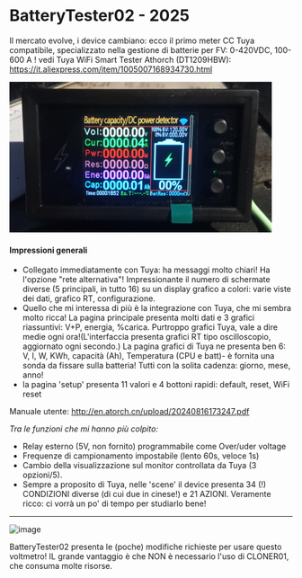 # BatteryTester02 - 2025

Il mercato evolve, i device cambiano: ecco il primo meter CC Tuya compatibile, specializzato nella gestione di batterie per FV: 0-420VDC, 100-600 A !
vedi Tuya WiFi Smart Tester Athorch (DT1209HBW): https://it.aliexpress.com/item/1005007168934730.html

![](https://github.com/msillano/IoTwebUI/blob/main/pics/athorchfig02.png?raw=true)

#### Impressioni generali
* Collegato immediatamente con Tuya: ha messaggi molto chiari! Ha l'opzione "rete alternativa"!
Impressionante il numero di schermate diverse (5 principali, in tutto 16) su un display grafico a colori: varie viste dei dati, grafico RT, configurazione.
* Quello che mi interessa di più è la integrazione con Tuya, che mi sembra molto ricca! La pagina principale presenta molti dati e 3 grafici riassuntivi: V+P, energia, %carica. Purtroppo grafici Tuya, vale a dire medie ogni ora!(L'interfaccia presenta grafici RT tipo oscilloscopio, aggiornato ogni secondo.) La pagina grafici di Tuya ne presenta ben 6: V, I, W, KWh, capacità (Ah), Temperatura (CPU e batt)- è fornita una sonda da fissare sulla batteria! Tutti con la solita cadenza: giorno, mese, anno!
* la pagina 'setup' presenta 11 valori e 4 bottoni rapidi: default, reset, WiFi reset

Manuale utente: http://en.atorch.cn/upload/20240816173247.pdf

_Tra le funzioni che mi hanno più colpito:_
* Relay esterno (5V, non fornito) programmabile come Over/uder voltage
* Frequenze di campionamento impostabile (lento 60s, veloce 1s)
* Cambio della visualizzazione sul monitor controllata da Tuya (3 opzioni/5).
* Sempre a proposito di Tuya, nelle 'scene' il device presenta 34 (!) CONDIZIONI diverse (di cui due in cinese!) e 21 AZIONI. Veramente ricco: ci vorrà un po' di tempo per studiarlo bene!

<hr>

![image](https://github.com/user-attachments/assets/e2994425-04a5-498a-91f6-f855aeec9cc2)

BatteryTester02 presenta le (poche) modifiche richieste per usare questo voltmetro!
IL grande vantaggio è che NON è necessario l'uso di CLONER01, che consuma molte risorse.
